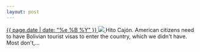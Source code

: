 ```yaml
---
layout: post
---
```


<p>
  <a href="/135">
    <time>{{ page.date | date: "%e %B %Y" }}</time>
    <img src="{{ site.assets_url }}/135.jpg">
  </a>
  Hito Cajón. American citizens need to have Bolivian tourist visas to enter the country, which we didn't have. Most don't,...
</p>
